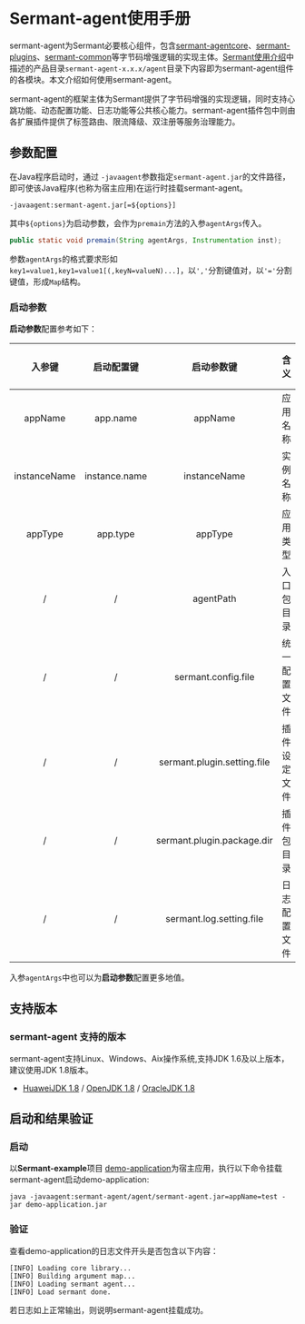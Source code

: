 # Sermant-agent使用手册

sermant-agent为Sermant必要核心组件，包含[sermant-agentcore](https://github.com/huaweicloud/Sermant/tree/develop/sermant-agentcore)、[sermant-plugins](https://github.com/huaweicloud/Sermant/tree/develop/sermant-plugins)、[sermant-common](https://github.com/huaweicloud/Sermant/tree/develop/sermant-common)等字节码增强逻辑的实现主体。[Sermant使用介绍](readme.md)中描述的产品目录`sermant-agent-x.x.x/agent`目录下内容即为sermant-agent组件的各模块。本文介绍如何使用sermant-agent。

sermant-agent的框架主体为Sermant提供了字节码增强的实现逻辑，同时支持心跳功能、动态配置功能、日志功能等公共核心能力。sermant-agent插件包中则由各扩展插件提供了标签路由、限流降级、双注册等服务治理能力。

## 参数配置

在Java程序启动时，通过 `-javaagent`参数指定`sermant-agent.jar`的文件路径，即可使该Java程序(也称为宿主应用)在运行时挂载sermant-agent。

```shell
-javaagent:sermant-agent.jar[=${options}]
```

其中`${options}`为启动参数，会作为`premain`方法的入参`agentArgs`传入。

```java
public static void premain(String agentArgs, Instrumentation inst);
```

参数`agentArgs`的格式要求形如`key1=value1,key1=value1[(,keyN=valueN)...]`，以`','`分割键值对，以`'='`分割键值，形成`Map`结构。

### 启动参数

**启动参数**配置参考如下：

|入参键|启动配置键|启动参数键|含义|默认值|不为空|备注|
|:-:|:-:|:-:|:-:|:-:|:-:|:-:|
|appName|app.name|appName|应用名称|default|是|/|
|instanceName|instance.name|instanceName|实例名称|default|是|/|
|appType|app.type|appType|应用类型|0|是|/|
|/|/|agentPath|入口包目录|入口包目录|是|无需配置|
|/|/|sermant.config.file|统一配置文件|统一配置文件|是|无需配置|
|/|/|sermant.plugin.setting.file|插件设定文件|插件设定文件|是|无需配置|
|/|/|sermant.plugin.package.dir|插件包目录|插件包目录|是|无需配置|
|/|/|sermant.log.setting.file|日志配置文件|日志配置文件|是|无需配置|

入参`agentArgs`中也可以为**启动参数**配置更多地值。

## 支持版本

### sermant-agent 支持的版本

sermant-agent支持Linux、Windows、Aix操作系统,支持JDK 1.6及以上版本，建议使用JDK 1.8版本。

- [HuaweiJDK 1.8](https://gitee.com/openeuler/bishengjdk-8) / [OpenJDK 1.8](https://github.com/openjdk/jdk) / [OracleJDK 1.8](https://www.oracle.com/java/technologies/downloads/)

## 启动和结果验证

### 启动

以**Sermant-example**项目 [demo-application](https://github.com/huaweicloud/Sermant-examples/tree/main/sermant-template/demo-application)为宿主应用，执行以下命令挂载sermant-agent启动demo-application:

```shell
java -javaagent:sermant-agent/agent/sermant-agent.jar=appName=test -jar demo-application.jar
```

### 验证

查看demo-application的日志文件开头是否包含以下内容：

```
[INFO] Loading core library... 
[INFO] Building argument map... 
[INFO] Loading sermant agent... 
[INFO] Load sermant done. 
```

若日志如上正常输出，则说明sermant-agent挂载成功。